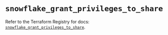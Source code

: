 # `snowflake_grant_privileges_to_share`

Refer to the Terraform Registry for docs: [`snowflake_grant_privileges_to_share`](https://registry.terraform.io/providers/snowflake-labs/snowflake/0.87.1/docs/resources/grant_privileges_to_share).
